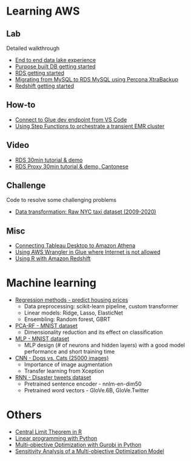 # Learning AWS
## Lab
Detailed walkthrough
* [End to end data lake experience](hazelnut/data%20lake/)
* [Purpose built DB getting started](hazelnut/purpose_built_db/)
* [RDS getting started](hazelnut/rds/)
* [Migrating from MySQL to RDS MySQL using Percona XtraBackup](hazelnut/mysql-to-rds/)
* [Redshift getting started](hazelnut/redshift/)

## How-to
* [Connect to Glue dev endpoint from VS Code](howto/vscode-glue-dev-endpoint.md)
* [Using Step Functions to orchestrate a transient EMR cluster](howto/vscode-stepfunctions_emr/)

## Video
* [RDS 30min tutorial & demo](https://pages.awscloud.com/hk-rds.html)
* [RDS Proxy 30min tutorial & demo, Cantonese](https://hktw-resources.awscloud.com/aws-%E5%BB%A3%E6%9D%B1%E8%A9%B1%E5%AF%A6%E6%88%B0%E5%B7%A5%E4%BD%9C%E5%9D%8A/amazon-rds-proxy-%E7%B0%A1%E4%BB%8B%E5%8F%8A%E7%A4%BA%E7%AF%84)

## Challenge
Code to resolve some challenging problems
* [Data transformation: Raw NYC taxi dataset (2009-2020)](challenge/transform_nyctaxi/)

## Misc
* [Connecting Tableau Desktop to Amazon Athena](tableau_athena.md)
* [Using AWS Wrangler in Glue where Internet is not allowed](awswrangler_glue.md)
* [Using R with Amazon Redshift](using_R_with_Redshift.md)

# Machine learning
* [Regression methods - predict housing prices](NWU/Studying_regression_with_linear_and_ensembling_models.ipynb)
  * Data preprocessing: scikit-learn pipeline, custom transformer
  * Linear models: Ridge, Lasso, ElasticNet
  * Ensembling: Random forest, GBRT
* [PCA-RF - MNIST dataset](NWU/Studying_PCA-RF_classifier_with_the_MNIST_dataset.ipynb)
  * Dimensionality reduction and its effect on classification
* [MLP - MNIST dataset](NWU/Studying_MLP_architectures_with_the_MNIST_dataset.ipynb)
  * MLP design (# of neurons and hidden layers) with a good model performance and short training time
* [CNN - Dogs vs. Cats (25000 images)](NWU/Studying_CNN_architectures_with_the_dogs_vs_cats_dataset.ipynb)
  * Importance of image augmentation
  * Transfer learning from Xception
* [RNN - Disaster tweets dataset](NWU/Studying_architectures_for_NLP_with_disaster_tweets_dataset.ipynb)
  * Pretrained sentence encoder - nnlm-en-dim50
  * Pretrained word vectors - GloVe.6B, GloVe.Twitter

# Others
* [Central Limit Theorem in R](R/central_limit_theorem.md)
* [Linear programming with Python](https://www.linkedin.com/pulse/linear-programming-python-siu-chung-corvus-lee/)
* [Multi-objective Optimization with Gurobi in Python](https://www.linkedin.com/pulse/multi-objective-optimization-gurobi-python-siu-chung-corvus-lee)
* [Sensitivity Analysis of a Multi-objective Optimization Model](https://www.linkedin.com/pulse/sensitivity-analysis-multi-objective-optimization-model-lee/)
